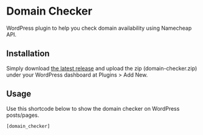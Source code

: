 # Domain Checker

WordPress plugin to help you check domain availability using Namecheap API.

## Installation

Simply download [the latest release](https://github.com/maswib/domain-checker/releases/download/1.0/domain-checker.zip) and upload the zip (domain-checker.zip) under your WordPress dashboard at Plugins > Add New.

## Usage

Use this shortcode below to show the domain checker on WordPress posts/pages.

```
[domain_checker]
```
